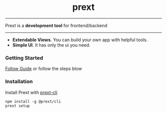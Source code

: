 <center><h1>prext</h1></center>

---

Prext is a **development tool** for frontend/backend

---

- **Extendable Views**. You can build your own app with helpful tools.
- **Simple UI**. It has only the ui you need.

### Getting Started

[Follow Guide](./docs/getting-started.md) or follow the steps blow

### Installation

Install Prext with [prext-cli](./packages/prext-cli/)

```
npm install -g @prext/cli
prext setup
```
